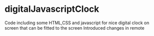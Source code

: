 # digitalJavascriptClock
Code including some HTML,CSS and javascript for nice digital clock on screen that can be fitted to the screen
Introduced changes in remote
